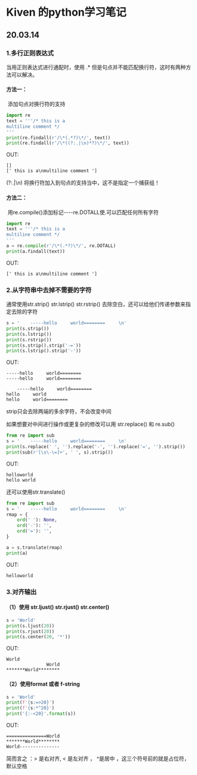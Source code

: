 # Kiven 的python学习笔记

## 20.03.14

### 1.多行正则表达式

当用正则表达式进行通配时，使用 .* 但是句点并不能匹配换行符，这时有两种方法可以解决。

#### 方法一：

​	添加句点对换行符的支持

```python
import re
text = '''/* this is a
multiline comment */
'''
print(re.findall(r'/\*(.*?)\*/', text))
print(re.findall(r'/\*((?:.|\n)*?)\*/', text))
```

OUT:

```
[]
[' this is a\nmultiline comment ']
```

(?:.|\n) 将换行符加入到句点的支持当中，这不是指定一个捕获组！

#### 方法二：

​	用re.compile()添加标记----re.DOTALL使.可以匹配任何所有字符

```python
import re
text = '''/* this is a
multiline comment */
'''
a = re.compile(r'/\*(.*?)\*/', re.DOTALL)
print(a.findall(text))
```

OUT:

```
[' this is a\nmultiline comment ']
```

### 2.从字符串中去掉不需要的字符

通常使用str.strip() str.lstrip() str.rstrip() 去除空白，还可以给他们传递参数来指定去除的字符

```python
s = '    -----hello     world========     \n'
print(s.strip())
print(s.lstrip())
print(s.rstrip())
print(s.strip().strip('-='))
print(s.lstrip().strip('-'))
```

OUT:

```
-----hello     world========
-----hello     world========

    -----hello     world========
hello     world
hello     world========
```

strip只会去除两端的多余字符，不会改变中间

如果想要对中间进行操作或更复杂的修改可以用 str.replace() 和 re.sub()

```python
from re import sub
s = '    -----hello     world========     \n'
print(s.replace(' ', '').replace('-', '').replace('=', '').strip())
print(sub(r'[\s\-\=]+', ' ', s).strip())
```

OUT:

```
helloworld
hello world
```

还可以使用str.translate()

```python
from re import sub
s = '    -----hello     world========     \n'
rmap = {
    ord(' '): None,
    ord('-'): '',
    ord('='): '',
}

a = s.translate(rmap)
print(a)
```

OUT:

```
helloworld
```

### 3.对齐输出

#### （1）使用 str.ljust() str.rjust() str.center()

```python
s = 'World'
print(s.ljust(20))
print(s.rjust(20))
print(s.center(20, '*'))
```

OUT:

```
World
               World
*******World********
```

#### （2）使用format 或者 f-string

```python
s = 'World'
print(f'{s:=>20}')
print(f'{s:*^20}')
print('{:-<20}'.format(s))
```

OUT:

```
===============World
*******World********
World---------------
```

简而言之 ：> 是右对齐, < 是左对齐 ， ^是居中 ，这三个符号前的就是占位符，默认空格







